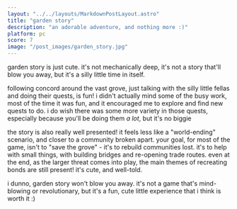 ```yaml
---
layout: "../../layouts/MarkdownPostLayout.astro"
title: "garden story"
description: "an adorable adventure, and nothing more :)"
platform: pc
score: 7
image: "/post_images/garden_story.jpg"
---
```

garden story is just cute. it's not mechanically deep, it's not a story that'll blow you away, but it's a silly little time in itself.

following concord around the vast grove, just talking with the silly little fellas and doing their quests, is fun! i didn't actually mind some of the busy work, most of the time it was fun, and it encouraged me to explore and find new quests to do. i do wish there was some more variety in those quests, especially because you'll be doing them *a lot*, but it's no biggie

the story is also really well presented! it feels less like a "world-ending" scenario, and closer to a community broken apart. your goal, for most of the game, isn't to "save the grove" - it's to rebuild communities lost. it's to help with small things, with building bridges and re-opening trade routes. even at the end, as the larger threat comes into play, the main themes of recreating bonds are still present! it's cute, and well-told.

i dunno, garden story won't blow you away. it's not a game that's mind-blowing or revolutionary, but it's a fun, cute little experience that i think is worth it :)